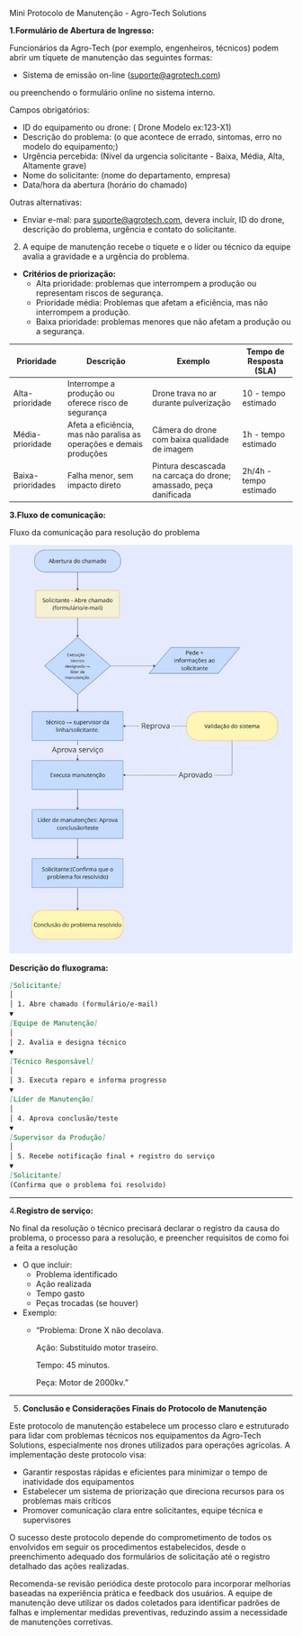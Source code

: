 Mini Protocolo de Manutenção - Agro-Tech Solutions

**1.Formulário de Abertura de Ingresso:**

Funcionários da Agro-Tech (por exemplo, engenheiros, técnicos) podem abrir um tíquete de manutenção das seguintes formas:

- Sistema de emissão on-line (suporte@agrotech.com)

ou preenchendo o formulário online no sistema interno.

Campos obrigatórios:

- ID do equipamento ou drone: ( Drone Modelo ex:123-X1)
- Descrição do problema: (o que acontece de errado, sintomas, erro no modelo do equipamento;)
- Urgência percebida: (Nível da urgencia solicitante - Baixa, Média, Alta, Altamente grave)
- Nome do solicitante: (nome do departamento, empresa)
- Data/hora da abertura (horário do chamado)

Outras alternativas:

- Enviar e-mal: para suporte@agrotech.com, devera incluír, ID do drone, descrição do problema, urgência e contato do solicitante.

2. A equipe de manutenção recebe o tíquete e o líder ou técnico da equipe avalia a gravidade e a urgência do problema.
- **Critérios de priorização:**
    - Alta prioridade: problemas que interrompem a produção ou representam riscos de segurança.
    - Prioridade média: Problemas que afetam a eficiência, mas não interrompem a produção.
    - Baixa prioridade: problemas menores que não afetam a produção ou a segurança.

| Prioridade  | Descrição  | Exemplo | Tempo de Resposta (SLA) |
| --- | --- | --- | --- |
| Alta-prioridade | Interrompe a produção ou oferece risco de segurança  | Drone trava no ar durante pulverização | 10 - tempo estimado |
| Média-prioridade | Afeta a eficiência, mas não paralisa as operações e demais produções | Câmera do drone com baixa qualidade de imagem | 1h - tempo estimado |
| Baixa-prioridades | Falha menor, sem impacto direto | Pintura descascada na carcaça do drone; amassado, peça danificada | 2h/4h - tempo estimado |

**3.Fluxo de comunicação:**

Fluxo da comunicação para resolução do problema

![My First Board.jpg](Documentações/image.jpg)

**Descrição do fluxograma:**

```markdown
[Solicitante]
│
│ 1. Abre chamado (formulário/e-mail)
▼
[Equipe de Manutenção]
│
│ 2. Avalia e designa técnico
▼
[Técnico Responsável]
│
│ 3. Executa reparo e informa progresso
▼
[Líder de Manutenção]
│
│ 4. Aprova conclusão/teste
▼
[Supervisor da Produção]
│
│ 5. Recebe notificação final + registro do serviço
▼
[Solicitante]
(Confirma que o problema foi resolvido)
```

---

4.**Registro de serviço:**

No final da resolução o técnico precisará declarar o registro da causa do problema, o processo para a resolução, e preencher requisitos de como foi a feita a resolução

- O que incluir:
    - Problema identificado
    - Ação realizada
    - Tempo gasto
    - Peças trocadas (se houver)
- Exemplo:
    - “Problema: Drone X não decolava.
        
        Ação: Substituído motor traseiro.
        
        Tempo: 45 minutos.
        
        Peça: Motor de 2000kv.”
        

---

5. **Conclusão e Considerações Finais do Protocolo de Manutenção**

Este protocolo de manutenção estabelece um processo claro e estruturado para lidar com problemas técnicos nos equipamentos da Agro-Tech Solutions, especialmente nos drones utilizados para operações agrícolas. A implementação deste protocolo visa:

- Garantir respostas rápidas e eficientes para minimizar o tempo de inatividade dos equipamentos
- Estabelecer um sistema de priorização que direciona recursos para os problemas mais críticos
- Promover comunicação clara entre solicitantes, equipe técnica e supervisores

O sucesso deste protocolo depende do comprometimento de todos os envolvidos em seguir os procedimentos estabelecidos, desde o preenchimento adequado dos formulários de solicitação até o registro detalhado das ações realizadas.

Recomenda-se revisão periódica deste protocolo para incorporar melhorias baseadas na experiência prática e feedback dos usuários. A equipe de manutenção deve utilizar os dados coletados para identificar padrões de falhas e implementar medidas preventivas, reduzindo assim a necessidade de manutenções corretivas.
